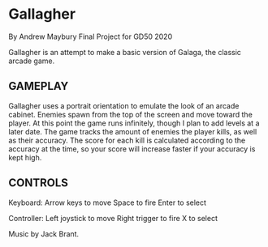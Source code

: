 # Gallagher
By Andrew Maybury
Final Project for GD50
2020

Gallagher is an attempt to make a basic version of Galaga, the classic arcade game.

## GAMEPLAY
Gallagher uses a portrait orientation to emulate the look of an arcade cabinet.
Enemies spawn from the top of the screen and move toward the player.
At this point the game runs infinitely, though I plan to add levels at a later date.
The game tracks the amount of enemies the player kills, as well as their accuracy.
The score for each kill is calculated according to the accuracy at the time, so your score will increase faster if your accuracy is kept high.

## CONTROLS
Keyboard:
    Arrow keys to move
    Space to fire
    Enter to select

Controller:
    Left joystick to move
    Right trigger to fire
    X to select

Music by Jack Brant.
